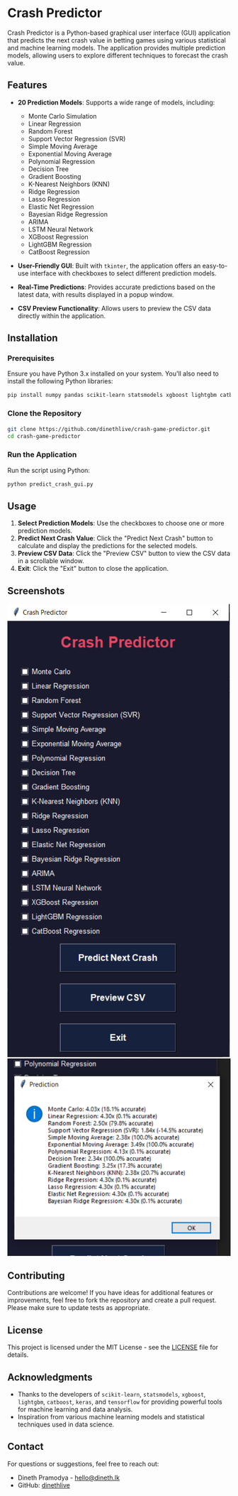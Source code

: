 
# Crash Predictor

Crash Predictor is a Python-based graphical user interface (GUI) application that predicts the next crash value in betting games using various statistical and machine learning models. The application provides multiple prediction models, allowing users to explore different techniques to forecast the crash value.

## Features

- **20 Prediction Models**: Supports a wide range of models, including:
  - Monte Carlo Simulation
  - Linear Regression
  - Random Forest
  - Support Vector Regression (SVR)
  - Simple Moving Average
  - Exponential Moving Average
  - Polynomial Regression
  - Decision Tree
  - Gradient Boosting
  - K-Nearest Neighbors (KNN)
  - Ridge Regression
  - Lasso Regression
  - Elastic Net Regression
  - Bayesian Ridge Regression
  - ARIMA
  - LSTM Neural Network
  - XGBoost Regression
  - LightGBM Regression
  - CatBoost Regression

- **User-Friendly GUI**: Built with `tkinter`, the application offers an easy-to-use interface with checkboxes to select different prediction models.
- **Real-Time Predictions**: Provides accurate predictions based on the latest data, with results displayed in a popup window.
- **CSV Preview Functionality**: Allows users to preview the CSV data directly within the application.

## Installation

### Prerequisites

Ensure you have Python 3.x installed on your system. You'll also need to install the following Python libraries:

```bash
pip install numpy pandas scikit-learn statsmodels xgboost lightgbm catboost keras tensorflow
```

### Clone the Repository

```bash
git clone https://github.com/dinethlive/crash-game-predictor.git
cd crash-game-predictor
```

### Run the Application

Run the script using Python:

```bash
python predict_crash_gui.py
```

## Usage

1. **Select Prediction Models**: Use the checkboxes to choose one or more prediction models.
2. **Predict Next Crash Value**: Click the "Predict Next Crash" button to calculate and display the predictions for the selected models.
3. **Preview CSV Data**: Click the "Preview CSV" button to view the CSV data in a scrollable window.
4. **Exit**: Click the "Exit" button to close the application.

## Screenshots

![Crash Predictor GUI](https://github.com/dinethlive/crash-game-predictor/blob/main/Screenshots/ss.png?raw=true)
![Crash Predictor GUI](https://github.com/dinethlive/crash-game-predictor/blob/main/Screenshots/ss-results.png?raw=true)

## Contributing

Contributions are welcome! If you have ideas for additional features or improvements, feel free to fork the repository and create a pull request. Please make sure to update tests as appropriate.

## License

This project is licensed under the MIT License - see the [LICENSE](LICENSE) file for details.

## Acknowledgments

- Thanks to the developers of `scikit-learn`, `statsmodels`, `xgboost`, `lightgbm`, `catboost`, `keras`, and `tensorflow` for providing powerful tools for machine learning and data analysis.
- Inspiration from various machine learning models and statistical techniques used in data science.

## Contact

For questions or suggestions, feel free to reach out:

- Dineth Pramodya - [hello@dineth.lk](mailto:hello@dineth.lk)
- GitHub: [dinethlive](https://github.com/dinethlive)


